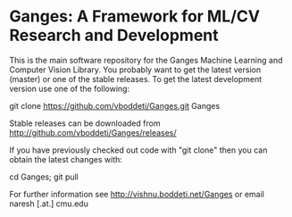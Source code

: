 # Ganges: A Framework for ML/CV Research and Development

This is the main software repository for the Ganges Machine Learning and Computer Vision Library. You probably want to get the latest version (master) or one of the stable releases. To get the latest development version use one of the following:

git clone https://github.com/vboddeti/Ganges.git Ganges

Stable releases can be downloaded from http://github.com/vboddeti/Ganges/releases/

If you have previously checked out code with "git clone" then you can obtain the latest changes with:

cd Ganges; git pull

For further information see http://vishnu.boddeti.net/Ganges or email naresh [.at.] cmu.edu